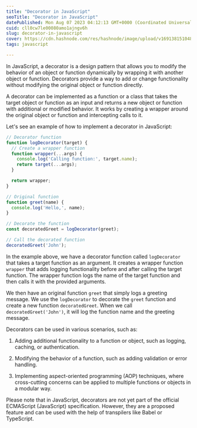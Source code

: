 ```yaml
---
title: "Decorator in JavaScript"
seoTitle: "Decorator in JavaScript"
datePublished: Mon Aug 07 2023 04:12:13 GMT+0000 (Coordinated Universal Time)
cuid: cll0cw7le00080amo1ajngv6h
slug: decorator-in-javascript
cover: https://cdn.hashnode.com/res/hashnode/image/upload/v1691381510485/583254f7-3a26-4955-b5d5-dac697f3d163.png
tags: javascript

---
```


In JavaScript, a decorator is a design pattern that allows you to modify the behavior of an object or function dynamically by wrapping it with another object or function. Decorators provide a way to add or change functionality without modifying the original object or function directly.

A decorator can be implemented as a function or a class that takes the target object or function as an input and returns a new object or function with additional or modified behavior. It works by creating a wrapper around the original object or function and intercepting calls to it.

Let's see an example of how to implement a decorator in JavaScript:

```javascript
// Decorator function
function logDecorator(target) {
  // Create a wrapper function
  function wrapper(...args) {
    console.log('Calling function:', target.name);
    return target(...args);
  }

  return wrapper;
}

// Original function
function greet(name) {
  console.log('Hello,', name);
}

// Decorate the function
const decoratedGreet = logDecorator(greet);

// Call the decorated function
decoratedGreet('John');
```

In the example above, we have a decorator function called `logDecorator` that takes a target function as an argument. It creates a wrapper function `wrapper` that adds logging functionality before and after calling the target function. The wrapper function logs the name of the target function and then calls it with the provided arguments.

We then have an original function `greet` that simply logs a greeting message. We use the `logDecorator` to decorate the `greet` function and create a new function `decoratedGreet`. When we call `decoratedGreet('John')`, it will log the function name and the greeting message.

Decorators can be used in various scenarios, such as:

1. Adding additional functionality to a function or object, such as logging, caching, or authentication.
    
2. Modifying the behavior of a function, such as adding validation or error handling.
    
3. Implementing aspect-oriented programming (AOP) techniques, where cross-cutting concerns can be applied to multiple functions or objects in a modular way.
    

Please note that in JavaScript, decorators are not yet part of the official ECMAScript (JavaScript) specification. However, they are a proposed feature and can be used with the help of transpilers like Babel or TypeScript.